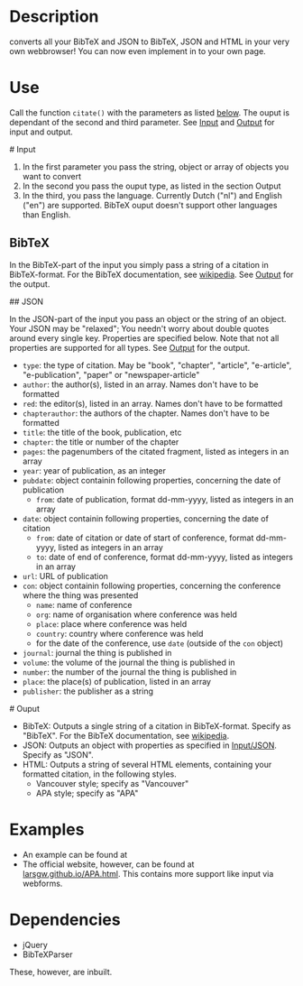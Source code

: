 Description
===========

converts all your BibTeX and JSON to BibTeX, JSON and HTML in your very own webbrowser! You can now even implement in to your own page.

Use
===

Call the function `citate()` with the parameters as listed [below](#input). The ouput is dependant of the second and third parameter. See [Input](#input) and [Output](#output) for input and output.

<a name="input">
# Input
</a>

1. In the first parameter you pass the string, object or array of objects you want to convert
2. In the second you pass the ouput type, as listed in the section Output
3. In the third, you pass the language. Currently Dutch ("nl") and English ("en") are supported. BibTeX ouput doesn't support other languages than English.

## BibTeX

In the BibTeX-part of the input you simply pass a string of a citation in BibTeX-format. For the BibTeX documentation, see [wikipedia](https://en.wikipedia.org/wiki/BibTeX#Bibliographic_information_file). See [Output](#output) for the output.

<a name="json">
## JSON
</a>

In the JSON-part of the input you pass an object or the string of an object. Your JSON may be "relaxed"; You needn't worry about double quotes around every single key. Properties are specified below. Note that not all properties are supported for all types. See [Output](#output) for the output.

* `type`: the type of citation. May be "book", "chapter", "article", "e-article", "e-publication", "paper" or "newspaper-article"
* `author`: the author(s), listed in an array. Names don't have to be formatted
* `red`: the editor(s), listed in an array. Names don't have to be formatted
* `chapterauthor`: the authors of the chapter. Names don't have to be formatted
* `title`: the title of the book, publication, etc
* `chapter`: the title or number of the chapter
* `pages`: the pagenumbers of the citated fragment, listed as integers in an array
* `year`: year of publication, as an integer
* `pubdate`: object containin following properties, concerning the date of publication
  * `from`: date of publication, format dd-mm-yyyy, listed as integers in an array
* `date`: object containin following properties, concerning the date of citation
  * `from`: date of citation or date of start of conference, format dd-mm-yyyy, listed as integers in an array
  * `to`: date of end of conference, format dd-mm-yyyy, listed as integers in an array
* `url`: URL of publication
* `con`: object containin following properties, concerning the conference where the thing was presented
  * `name`: name of conference
  * `org`: name of organisation where conference was held
  * `place`: place where conference was held
  * `country`: country where conference was held
  * for the date of the conference, use `date` (outside of the `con` object)
* `journal`: journal the thing is published in
* `volume`: the volume of the journal the thing is published in
* `number`: the number of the journal the thing is published in 
* `place`: the place(s) of publication, listed in an array
* `publisher`: the publisher as a string

<a name="output">
# Ouput
</a>

* BibTeX: Outputs a single string of a citation in BibTeX-format. Specify as "BibTeX". For the BibTeX documentation, see [wikipedia](https://en.wikipedia.org/wiki/BibTeX#Bibliographic_information_file).
* JSON: Outputs an object with properties as specified in [Input/JSON](#json). Specify as "JSON".
* HTML: Outputs a string of several HTML elements, containing your formatted citation, in the following styles.
  * Vancouver style; specify as "Vancouver"
  * APA style; specify as "APA"

Examples
========

* An example can be found at []()
* The official website, however, can be found at [larsgw.github.io/APA.html](larsgw.github.io/APA.html). This contains more support like input via webforms.

Dependencies
============

* jQuery
* BibTeXParser

These, however, are inbuilt.
